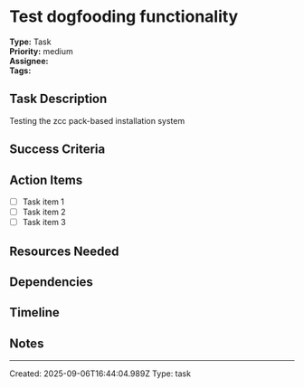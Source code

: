 # Test dogfooding functionality

**Type:** Task  
**Priority:** medium  
**Assignee:**   
**Tags:**   

## Task Description
Testing the zcc pack-based installation system

## Success Criteria
<!-- How will we know this task is complete? -->

## Action Items
- [ ] Task item 1
- [ ] Task item 2
- [ ] Task item 3

## Resources Needed
<!-- Any tools, access, or information required -->

## Dependencies
<!-- What needs to happen before this task can be completed? -->

## Timeline
<!-- Expected completion timeframe -->

## Notes
<!-- Additional context, considerations, or references -->

---
Created: 2025-09-06T16:44:04.989Z
Type: task